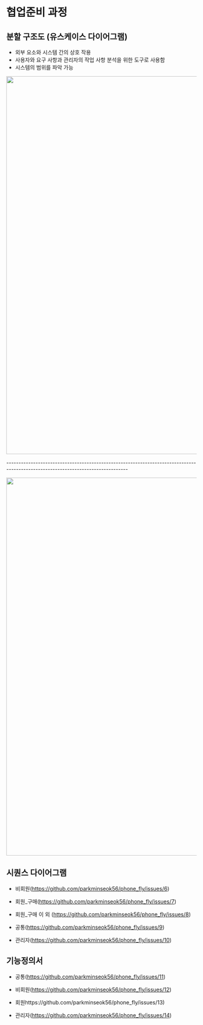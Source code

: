# 협업준비 과정

## 분할 구조도 (유스케이스 다이어그램)

-  외부 요소와 시스템 간의 상호 작용 
-  사용자와 요구 사항과 관리자의 작업 사항 분석을 위한 도구로 사용함
-  시스템의 범위를 파악 가능

  
 <p align="center">
 <img src="https://github.com/parkminseok56/Communication/assets/133790403/32c12bc9-6400-437a-8e53-d1af67fe6586"width="1000">
</p>
--------------------------------------------------------------------------------------------------------------------------------

 
 <p align="center">
 <img src="https://github.com/parkminseok56/Communication/assets/133790403/869672d0-458a-4e29-813d-717b29cf50f6"width="1000">
</p>





## 시퀀스 다이어그램 

- 비회원(https://github.com/parkminseok56/phone_fly/issues/6)

- 회원_구매(https://github.com/parkminseok56/phone_fly/issues/7)

- 회원_구매 이 외 (https://github.com/parkminseok56/phone_fly/issues/8)

- 공통(https://github.com/parkminseok56/phone_fly/issues/9)

- 관리자(https://github.com/parkminseok56/phone_fly/issues/10)

## 기능정의서

- 공통(https://github.com/parkminseok56/phone_fly/issues/11)

- 비회원(https://github.com/parkminseok56/phone_fly/issues/12)

- 회원https://github.com/parkminseok56/phone_fly/issues/13)

- 관리자(https://github.com/parkminseok56/phone_fly/issues/14)
